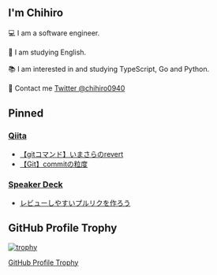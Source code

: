 ## I'm Chihiro
:computer: I am a software engineer.　　

:pencil: I am studying English.　　

:books: I am interested in and studying TypeScript, Go and Python.　　

:postbox: Contact me [Twitter @chihiro0940](https://twitter.com/chihiro0940)　　



## Pinned

### [Qiita](https://qiita.com/chihiro)
- [【gitコマンド】いまさらのrevert](https://qiita.com/chihiro/items/2fa827d0eac98109e7ee)
- [【Git】commitの粒度](https://qiita.com/chihiro/items/04482caebc702e75e84d)

### [Speaker Deck](https://speakerdeck.com/chihiro)
- [レビューしやすいプルリクを作ろう](https://speakerdeck.com/chihiro/rebiyusiyasuipururikuwozuo-rou)



## GitHub Profile Trophy
[![trophy](https://github-profile-trophy.vercel.app/?username=chihirof&theme=gruvbox&column=7&rank=-C,-B)](https://github.com/ryo-ma/github-profile-trophy)

[GitHub Profile Trophy](https://github.com/ryo-ma/github-profile-trophy)
<!---
chihirof/chihirof is a ✨ special ✨ repository because its `README.md` (this file) appears on your GitHub profile.
You can click the Preview link to take a look at your changes.
--->
